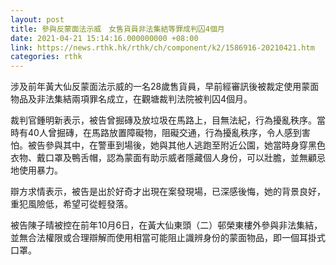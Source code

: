 ```yaml
---
layout: post
title: 參與反蒙面法示威　女售貨員非法集結等罪成判囚4個月
date: 2021-04-21 15:14:16.000000000 +08:00
link: https://news.rthk.hk/rthk/ch/component/k2/1586916-20210421.htm
categories: rthk
---
```


涉及前年黃大仙反蒙面法示威的一名28歲售貨員，早前經審訊後被裁定使用蒙面物品及非法集結兩項罪名成立，在觀塘裁判法院被判囚4個月。

裁判官鍾明新表示，被告曾掘磚及放垃圾在馬路上，目無法紀，行為擾亂秩序。當時有40人曾掘磚，在馬路放置障礙物，阻礙交通，行為擾亂秩序，令人感到害怕。被告參與其中，在警車到場後，她與其他人逃跑至附近公園，她當時身穿黑色衣物、戴口罩及鴨舌帽，認為蒙面有助示威者隱藏個人身份，可以壯膽，並無顧忌地使用暴力。

辯方求情表示，被告是出於好奇才出現在案發現場，已深感後悔，她的背景良好，重犯風險低，希望可從輕發落。

被告陳子晴被控在前年10月6日，在黃大仙東頭（二）邨榮東樓外參與非法集結，並無合法權限或合理辯解而使用相當可能阻止識辨身份的蒙面物品，即一個耳掛式口罩。
